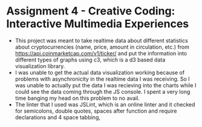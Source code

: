 Assignment 4 - Creative Coding: Interactive Multimedia Experiences
===

- This project was meant to take realtime data about different statistics about cryptocurrencies (name, price, amount in circulation, etc.) 
from <https://api.coinmarketcap.com/v1/ticker/> and put the information into different types of graphs using c3, which is a d3 based data visualization library.
- I was unable to get the actual data visualization working because of problems with asynchronicity in the realtime data I was receiving. So I was unable to actually 
put the data I was recieving into the charts while I could see the data coming through the JS console. I spent a very long time banging my head on this problem to no avail.
- The linter that I used was JSLint, which is an online linter and it checked for semicolons, double quotes, spaces after function and require declarations and 4 space tabbing, 